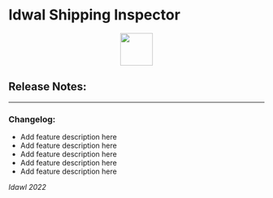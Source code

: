 # Idwal Shipping Inspector

<p align="center">
<img src="https://www.idwalmarine.com/hs-fs/hubfs/IDWAL-Logo-CMYK-Blue+White.png?width=2000&name=IDWAL-Logo-CMYK-Blue+White.png" style="height: 64px"/>
</p>

## Release Notes:
***

### Changelog:
- Add feature description here
- Add feature description here
- Add feature description here
- Add feature description here
- Add feature description here


_Idawl 2022_